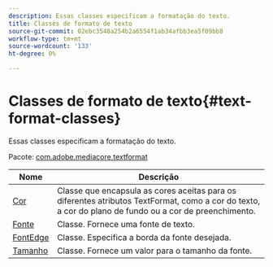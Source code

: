 ```yaml
---
description: Essas classes especificam a formatação do texto.
title: Classes de formato de texto
source-git-commit: 02ebc3548a254b2a6554f1ab34afbb3ea5f09bb8
workflow-type: tm+mt
source-wordcount: '133'
ht-degree: 0%

---
```


# Classes de formato de texto{#text-format-classes}

Essas classes especificam a formatação do texto.

Pacote: [com.adobe.mediacore.textformat](https://help.adobe.com/en_US/primetime/api/psdk/asdoc-dhls_1.4/com/adobe/mediacore/textformat/package-detail.html)

| Nome | Descrição |
|---|---|
| [Cor](https://help.adobe.com/en_US/primetime/api/psdk/asdoc-dhls_1.4/com/adobe/mediacore/textformat/Color.html) | Classe que encapsula as cores aceitas para os diferentes atributos TextFormat, como a cor do texto, a cor do plano de fundo ou a cor de preenchimento. |
| [Fonte](https://help.adobe.com/en_US/primetime/api/psdk/asdoc-dhls_1.4/com/adobe/mediacore/textformat/Font.html) | Classe. Fornece uma fonte de texto. |
| [FontEdge](https://help.adobe.com/en_US/primetime/api/psdk/asdoc-dhls_1.4/com/adobe/mediacore/textformat/FontEdge.html) | Classe. Especifica a borda da fonte desejada. |
| [Tamanho](https://help.adobe.com/en_US/primetime/api/psdk/asdoc-dhls_1.4/com/adobe/mediacore/textformat/Size.html) | Classe. Fornece um valor para o tamanho da fonte. |

